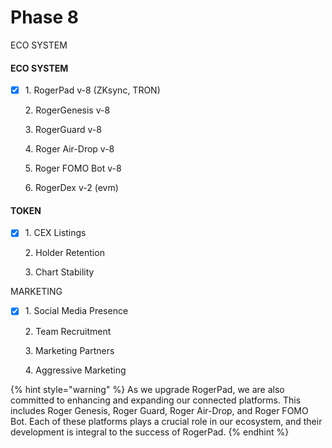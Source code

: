 # Phase 8

ECO SYSTEM



#### ECO SYSTEM

*   [x] 1\.      RogerPad v-8 (ZKsync, TRON)

    2\.     RogerGenesis v-8

    3\.     RogerGuard v-8

    4\.     Roger Air-Drop v-8

    5\.     Roger FOMO Bot v-8

    6\.     RogerDex v-2 (evm)

#### TOKEN

*   [x] 1\.      CEX Listings

    2\.     Holder Retention

    3\.     Chart Stability

MARKETING

*   [x] 1\.      Social Media Presence

    2\.     Team Recruitment

    3\.     Marketing Partners

    4\.     Aggressive Marketing

{% hint style="warning" %}
As we upgrade RogerPad, we are also committed to enhancing and expanding our connected platforms. This includes Roger Genesis, Roger Guard, Roger Air-Drop, and Roger FOMO Bot. Each of these platforms plays a crucial role in our ecosystem, and their development is integral to the success of RogerPad.
{% endhint %}
